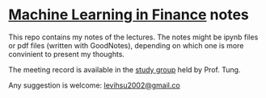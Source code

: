 # [Machine Learning in Finance](https://people.math.ethz.ch/~jteichma/index.php?content=teach_mlf2023) notes
This repo contains my notes of the lectures. The notes might be ipynb files or pdf files (written with GoodNotes), depending on which one is more convinient to present my thoughts. 

The meeting record is available in the [study group](https://sites.google.com/view/sntung/study-group?authuser=0) held by Prof. Tung.

Any suggestion is welcome: levihsu2002@gmail.co
